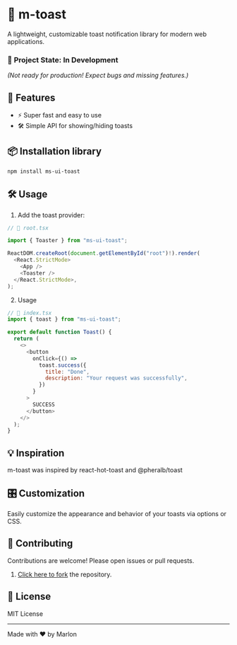 # 🥪 m-toast

A lightweight, customizable toast notification library for modern web applications.

### 🚧 **Project State: In Development**

_(Not ready for production! Expect bugs and missing features.)_

## 🚀 Features

- ⚡ Super fast and easy to use
- 🛠️ Simple API for showing/hiding toasts
  <!-- - 🎨 Fully customizable styles -->
  <!-- - 📦 Zero dependencies -->
  <!-- - 📱 Responsive and accessible -->

## 📦 Installation library

```bash
npm install ms-ui-toast
```

## 🛠️ Usage

1. Add the toast provider:

```js
// 📃 root.tsx

import { Toaster } from "ms-ui-toast";

ReactDOM.createRoot(document.getElementById("root")!).render(
  <React.StrictMode>
    <App />
    <Toaster />
  </React.StrictMode>,
);

```

2. Usage

```js
// 📃 index.tsx
import { toast } from "ms-ui-toast";

export default function Toast() {
  return (
    <>
      <button
        onClick={() =>
          toast.success({
            title: "Done",
            description: "Your request was successfully",
          })
        }
      >
        SUCCESS
      </button>
    </>
  );
}
```

## 💡 Inspiration

m-toast was inspired by react-hot-toast and @pheralb/toast

## 🎛️ Customization

Easily customize the appearance and behavior of your toasts via options or CSS.

<!--
## 📚 Documentation

See the [full documentation](./docs) for advanced usage and API details. -->

## 🤝 Contributing

Contributions are welcome! Please open issues or pull requests.

1. [Click here to fork](https://github.com/M-Suyuc/toast-library/fork) the repository.

## 📄 License

MIT License

---

Made with ❤️ by Marlon
